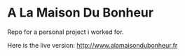 A La Maison Du Bonheur
======================

Repo for a personal project i worked for.

Here is the live version: http://www.alamaisondubonheur.fr
